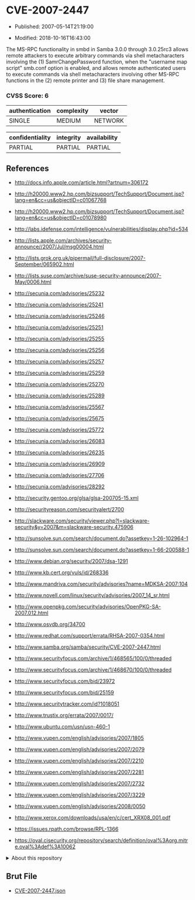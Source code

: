 # CVE-2007-2447

- Published: 2007-05-14T21:19:00

- Modified: 2018-10-16T16:43:00

The MS-RPC functionality in smbd in Samba 3.0.0 through 3.0.25rc3 allows remote attackers to execute arbitrary commands via shell metacharacters involving the (1) SamrChangePassword function, when the "username map script" smb.conf option is enabled, and allows remote authenticated users to execute commands via shell metacharacters involving other MS-RPC functions in the (2) remote printer and (3) file share management.

### CVSS Score: **6**

| authentication | complexity | vector |
| --- | --- | --- |
| SINGLE | MEDIUM | NETWORK |

| confidentiality | integrity | availability |
| --- | --- | --- |
| PARTIAL | PARTIAL | PARTIAL |

## References

* http://docs.info.apple.com/article.html?artnum=306172

* http://h20000.www2.hp.com/bizsupport/TechSupport/Document.jsp?lang=en&cc=us&objectID=c01067768

* http://h20000.www2.hp.com/bizsupport/TechSupport/Document.jsp?lang=en&cc=us&objectID=c01078980

* http://labs.idefense.com/intelligence/vulnerabilities/display.php?id=534

* http://lists.apple.com/archives/security-announce//2007/Jul/msg00004.html

* http://lists.grok.org.uk/pipermail/full-disclosure/2007-September/065902.html

* http://lists.suse.com/archive/suse-security-announce/2007-May/0006.html

* http://secunia.com/advisories/25232

* http://secunia.com/advisories/25241

* http://secunia.com/advisories/25246

* http://secunia.com/advisories/25251

* http://secunia.com/advisories/25255

* http://secunia.com/advisories/25256

* http://secunia.com/advisories/25257

* http://secunia.com/advisories/25259

* http://secunia.com/advisories/25270

* http://secunia.com/advisories/25289

* http://secunia.com/advisories/25567

* http://secunia.com/advisories/25675

* http://secunia.com/advisories/25772

* http://secunia.com/advisories/26083

* http://secunia.com/advisories/26235

* http://secunia.com/advisories/26909

* http://secunia.com/advisories/27706

* http://secunia.com/advisories/28292

* http://security.gentoo.org/glsa/glsa-200705-15.xml

* http://securityreason.com/securityalert/2700

* http://slackware.com/security/viewer.php?l=slackware-security&y=2007&m=slackware-security.475906

* http://sunsolve.sun.com/search/document.do?assetkey=1-26-102964-1

* http://sunsolve.sun.com/search/document.do?assetkey=1-66-200588-1

* http://www.debian.org/security/2007/dsa-1291

* http://www.kb.cert.org/vuls/id/268336

* http://www.mandriva.com/security/advisories?name=MDKSA-2007:104

* http://www.novell.com/linux/security/advisories/2007_14_sr.html

* http://www.openpkg.com/security/advisories/OpenPKG-SA-2007.012.html

* http://www.osvdb.org/34700

* http://www.redhat.com/support/errata/RHSA-2007-0354.html

* http://www.samba.org/samba/security/CVE-2007-2447.html

* http://www.securityfocus.com/archive/1/468565/100/0/threaded

* http://www.securityfocus.com/archive/1/468670/100/0/threaded

* http://www.securityfocus.com/bid/23972

* http://www.securityfocus.com/bid/25159

* http://www.securitytracker.com/id?1018051

* http://www.trustix.org/errata/2007/0017/

* http://www.ubuntu.com/usn/usn-460-1

* http://www.vupen.com/english/advisories/2007/1805

* http://www.vupen.com/english/advisories/2007/2079

* http://www.vupen.com/english/advisories/2007/2210

* http://www.vupen.com/english/advisories/2007/2281

* http://www.vupen.com/english/advisories/2007/2732

* http://www.vupen.com/english/advisories/2007/3229

* http://www.vupen.com/english/advisories/2008/0050

* http://www.xerox.com/downloads/usa/en/c/cert_XRX08_001.pdf

* https://issues.rpath.com/browse/RPL-1366

* https://oval.cisecurity.org/repository/search/definition/oval%3Aorg.mitre.oval%3Adef%3A10062

<details>
<summary>About this repository</summary> 

  This repository is part of the project [Live Hack CVE](https://github.com/Live-Hack-CVE). Main website can be found [www.live-hack.org](https://www.live-hack.org) 
  
  Made by [Sn0wAlice](https://github.com/Sn0wAlice) for the people that care about security and need to have a feed of the latest CVEs. Hope you enjoy it, don't forget to star the repo and follow me on [Twitter](https://twitter.com/Sn0wAlice) and [Github](https://github.com/Sn0wAlice). And that is my [personnal website](https://www.alice-snow.me/)

  - [Home Page](https://github.com/Live-Hack-CVE)
  - [Framework](https://github.com/Live-Hack-CVE/cve-framework)
  - [CVE database](https://github.com/Live-Hack-CVE/full_database)
  - [Changelog](https://github.com/Live-Hack-CVE/Changelog)
</details>

## Brut File

* [CVE-2007-2447.json](https://raw.githubusercontent.com/Live-Hack-CVE/full_database/main/cves/2007/CVE-2007-2447.json)


